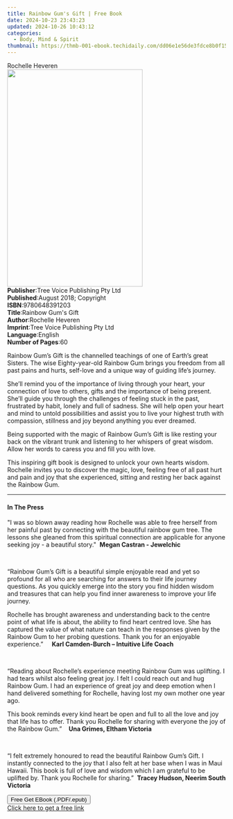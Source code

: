 ```yaml
---
title: Rainbow Gum's Gift | Free Book
date: 2024-10-23 23:43:23
updated: 2024-10-26 10:43:12
categories:
  - Body, Mind & Spirit
thumbnail: https://thmb-001-ebook.techidaily.com/dd06e1e56de3fdce8b0f1543a30b97871d8e5c438c321e718d1faddf07c2cf73.jpg
---
```

<main id="book-container">
  <div class="flex flex-col">
    <div class="book-brief flex-1 py-6 px-4 sm:p-6 md:py-10 md:px-8">
      <!-- brief-->
      <div class="book-brief-main">Rochelle Heveren</div>
    </div>
    <div
      class="book-meta-info flex-1 grid gap-4 col-start-1 col-end-3 row-start-1 sm:mb-6 sm:grid-cols-4 lg:gap-6 lg:col-start-2 lg:row-end-6 lg:row-span-6 lg:mb-0"
    >
      <div
        class="book-meta-info-left place-content-center mt-4 p-4 text-sm leading-6 col-start-2 col-span-2 dark:text-slate-400"
      >
        <img
          class="w-full h-500 object-cover rounded-lg sm:h-255 sm:col-span-2 lg:col-span-full"
          src="https://img-001-ebook.techidaily.com/43b2b3653bd3b0c1ced85a2a0fdd6c099ca0bfb6aeeec63d3bbbe600a66eb61c.jpg"
          alt=""
          width="312"
          height="500"
        />
      </div>
      <div
        class="book-meta-info-right mt-2 col-start-1 row-start-2 col-span-3 self-center"
      >
        <!-- meta data  -->
        <div class="flex flex-col px-4 md:px-8">
          <div class="flex-1">
            <strong>Publisher</strong>:<span class="px-2"
              >Tree Voice Publishing Pty Ltd</span
            >
          </div>
          <div class="flex-1">
            <strong>Published</strong>:<span class="px-2"
              >August 2018; Copyright</span
            >
          </div>
          <div class="flex-1">
            <strong>ISBN</strong>:<span class="px-2">9780648391203</span>
          </div>
          <div class="flex-1">
            <strong>Title</strong>:<span class="px-2"
              >Rainbow Gum&#39;s Gift</span
            >
          </div>
          <div class="flex-1">
            <strong>Author</strong>:<span class="px-2">Rochelle Heveren</span>
          </div>
          <div class="flex-1">
            <strong>Imprint</strong>:<span class="px-2"
              >Tree Voice Publishing Pty Ltd</span
            >
          </div>
          <div class="flex-1">
            <strong>Language</strong>:<span class="px-2">English</span>
          </div>
          <div class="flex-1">
            <strong>Number of Pages</strong>:<span class="px-2">60</span>
          </div>
        </div>
      </div>
    </div>
    <div class="book-description flex-1 py-6 px-4 sm:p-6 md:py-10 md:px-8">
      <div class="book-description-main">
        <div accordion-content="" id="description">
          <p>
            Rainbow Gum’s Gift is the channelled teachings of one of Earth’s
            great Sisters. The wise Eighty-year-old Rainbow Gum brings you
            freedom from all past pains and hurts, self-love and a unique way of
            guiding life’s journey.&nbsp;
          </p>
          <p>
            She’ll remind you of the importance of living through your heart,
            your connection of love to others, gifts and the importance of being
            present. She’ll guide you through the challenges of feeling stuck in
            the past, frustrated by habit, lonely and full of sadness. She will
            help open your heart and mind to untold possibilities and assist you
            to live your highest truth with compassion, stillness and joy beyond
            anything you ever dreamed.&nbsp;
          </p>
          <p>
            Being supported with the magic of Rainbow Gum’s Gift is like resting
            your back on the vibrant trunk and listening to her whispers of
            great wisdom. Allow her words to caress you and fill you with
            love.&nbsp;
          </p>
          <p>
            This inspiring gift book is designed to unlock your own hearts
            wisdom. Rochelle invites you to discover the magic, love, feeling
            free of all past hurt and pain and joy that she experienced, sitting
            and resting her back against the Rainbow Gum.
          </p>
        </div>
        <div class="accordion-fader"></div>
      </div>
    </div>
    <div class="book-excerpts flex-1 py-6 px-4 sm:p-6 md:py-10 md:px-8">
      <!-- excerpts-->
      <div class="book-excerpts-main">
        <hr />
        <h4 class="placeholder placeholder-heading">
          <span>In The Press</span>
        </h4>
        <p></p>
        <p>
          "I was so blown away reading how Rochelle was able to free herself
          from her painful past by connecting with the beautiful rainbow gum
          tree. The lessons she gleaned from this spiritual connection are
          applicable for anyone seeking joy - a beautiful
          story."&nbsp;&nbsp;<strong>Megan Castran - Jewelchic</strong>
        </p>
        <p>&nbsp;</p>
        <p>
          “Rainbow Gum’s Gift is a beautiful simple enjoyable read and yet so
          profound for all who are searching for answers to their life journey
          questions. As you quickly emerge into the story you find hidden wisdom
          and treasures that can help you find inner awareness to improve your
          life journey.
        </p>
        <p>
          Rochelle has brought awareness and understanding back to the centre
          point of what life is about, the ability to find heart centred love.
          She has captured the value of what nature can teach in the responses
          given by the Rainbow Gum to her probing questions. Thank you for an
          enjoyable experience.”&nbsp; &nbsp; &nbsp;<strong
            >Karl Camden-Burch – Intuitive Life Coach
          </strong>
        </p>
        <p>&nbsp;</p>
        <p>
          “Reading about Rochelle’s experience meeting Rainbow Gum was
          uplifting. I had tears whilst also feeling great joy. I felt I could
          reach out and hug Rainbow Gum. I had an experience of great joy and
          deep emotion when I hand delivered something for Rochelle, having lost
          my own mother one year ago.
        </p>
        <p>
          This book reminds every kind heart be open and full to all the love
          and joy that life has to offer. Thank you Rochelle for sharing with
          everyone the joy of the Rainbow Gum.”&nbsp; &nbsp;&nbsp;<strong
            >Una Grimes, Eltham Victoria</strong
          >
        </p>
        <p>&nbsp;</p>
        <p>
          “I felt extremely honoured to read the beautiful Rainbow Gum’s Gift. I
          instantly connected to the joy that I also felt at her base when I was
          in Maui Hawaii. This book is full of love and wisdom which I am
          grateful to be uplifted by. Thank you Rochelle for
          sharing.”&nbsp;&nbsp;<strong
            >Tracey Hudson, Neerim South Victoria</strong
          >
        </p>
        <p></p>
      </div>
    </div>
    <div
      class="book-about-author flex-1 py-6 px-4 sm:p-6 md:py-10 md:px-8"
    ></div>
    <div class="book-free-get flex-1 py-6 px-4 sm:p-6 md:py-10 md:px-8">
      <button
        id="btn-free-get"
        class="bg-blue-500 hover:bg-blue-700 text-white font-bold py-2 px-4 rounded"
      >
        Free Get EBook (.PDF/.epub)
      </button>
      <div id="countdown-display" class="px-2 text-lg mt-2"></div>
      <a
        id="free-link"
        class="hidden bg-blue-500 hover:bg-blue-700 text-white font-bold py-2 px-4 rounded"
        href="https://www.ebooks.com/en-us/book/209863355/rainbow-gum-s-gift/rochelle-heveren/"
        target="_blank"
        >Click here to get a free link</a
      >
    </div>
    <script>
      let countdownTime = 0;
      let countdownInterval = null;
      document
        .getElementById('btn-free-get')
        .addEventListener('click', startCountdown);
      function startCountdown() {
        countdownTime = new Date().getTime() + 60000 * 3;
        countdownInterval = setInterval(updateCountdown, 1000);
        document.getElementById('btn-free-get').disabled = true;
        document
          .getElementById('btn-free-get')
          .classList.add('bg-gray-500', 'cursor-not-allowed');
      }
      function updateCountdown() {
        let currentTime = new Date().getTime();
        let timeLeft = countdownTime - currentTime;
        let secondsLeft = Math.floor(timeLeft / 1000);
        document.getElementById('countdown-display').innerHTML =
          `Remaining time: ${secondsLeft} seconds.`;
        if (secondsLeft <= 0) {
          clearInterval(countdownInterval);
          document.getElementById('btn-free-get').classList.add('hidden');
          document.getElementById('free-link').classList.remove('hidden');
          document.getElementById('countdown-display').innerHTML = '';
        }
      }
    </script>
  </div>
</main>
